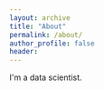 ```yaml
---
layout: archive
title: "About"
permalink: /about/
author_profile: false
header:
---
```


I'm a data scientist.

